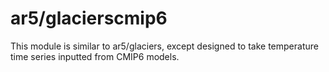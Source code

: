 # ar5/glacierscmip6

This module is similar to ar5/glaciers, except designed to take temperature time series inputted from CMIP6 models.
